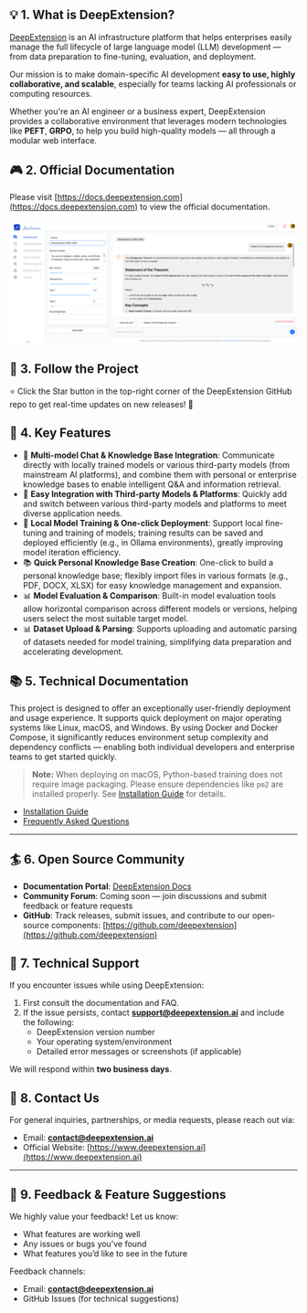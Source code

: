 ## 💡 1. What is DeepExtension?

[DeepExtension](https://deepextension.ai/) is an AI infrastructure platform that helps enterprises easily manage the full lifecycle of large language model (LLM) development — from data preparation to fine-tuning, evaluation, and deployment.

Our mission is to make domain-specific AI development **easy to use, highly collaborative, and scalable**, especially for teams lacking AI professionals or computing resources.

Whether you're an AI engineer or a business expert, DeepExtension provides a collaborative environment that leverages modern technologies like **PEFT**, **GRPO**, to help you build high-quality models — all through a modular web interface.


## 🎮 2. Official Documentation

Please visit [https://docs.deepextension.com](https://docs.deepextension.com) to view the official documentation.

<div align="center" style="margin-top:20px;margin-bottom:20px;">
<img src="library/image-20250528150548686.png" width="1200"/>
</div>


## 🎉 3. Follow the Project

⭐️ Click the Star button in the top-right corner of the DeepExtension GitHub repo to get real-time updates on new releases! 🌟


## 🌟 4. Key Features

- 🤖 **Multi-model Chat & Knowledge Base Integration**: Communicate directly with locally trained models or various third-party models (from mainstream AI platforms), and combine them with personal or enterprise knowledge bases to enable intelligent Q&A and information retrieval.
- 🔌 **Easy Integration with Third-party Models & Platforms**: Quickly add and switch between various third-party models and platforms to meet diverse application needs.
- 🚀 **Local Model Training & One-click Deployment**: Support local fine-tuning and training of models; training results can be saved and deployed efficiently (e.g., in Ollama environments), greatly improving model iteration efficiency.
- 📚 **Quick Personal Knowledge Base Creation**: One-click to build a personal knowledge base; flexibly import files in various formats (e.g., PDF, DOCX, XLSX) for easy knowledge management and expansion.
- 📊 **Model Evaluation & Comparison**: Built-in model evaluation tools allow horizontal comparison across different models or versions, helping users select the most suitable target model.
- 📊 **Dataset Upload & Parsing**: Supports uploading and automatic parsing of datasets needed for model training, simplifying data preparation and accelerating development.


## 📚 5. Technical Documentation

This project is designed to offer an exceptionally user-friendly deployment and usage experience. It supports quick deployment on major operating systems like Linux, macOS, and Windows. By using Docker and Docker Compose, it significantly reduces environment setup complexity and dependency conflicts — enabling both individual developers and enterprise teams to get started quickly.

> **Note:** When deploying on macOS, Python-based training does not require image packaging. Please ensure dependencies like `pm2` are installed properly. See [Installation Guide](http://192.168.10.222:8080/zh/developer/install/) for details.

- [Installation Guide](http://192.168.10.222:8080/zh/developer/install/)
- [Frequently Asked Questions](http://192.168.10.222:8080/zh/faq/)

---

## 🏄 6. Open Source Community

- **Documentation Portal**: [DeepExtension Docs](http://192.168.10.222:8080/zh/)
- **Community Forum**: Coming soon — join discussions and submit feedback or feature requests
- **GitHub**: Track releases, submit issues, and contribute to our open-source components: [https://github.com/deepextension](https://github.com/deepextension)


## 🙌 7. Technical Support

If you encounter issues while using DeepExtension:

1. First consult the documentation and FAQ.
2. If the issue persists, contact **support@deepextension.ai** and include the following:
   - DeepExtension version number
   - Your operating system/environment
   - Detailed error messages or screenshots (if applicable)

We will respond within **two business days**.


## 🤝 8. Contact Us

For general inquiries, partnerships, or media requests, please reach out via:

- Email: **contact@deepextension.ai**
- Official Website: [https://www.deepextension.ai](https://www.deepextension.ai)

---

## 👥 9. Feedback & Feature Suggestions

We highly value your feedback! Let us know:

- What features are working well
- Any issues or bugs you’ve found
- What features you’d like to see in the future

Feedback channels:

- Email: **contact@deepextension.ai**
- GitHub Issues (for technical suggestions)

